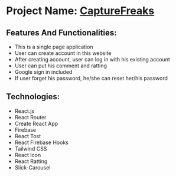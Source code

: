 # Project Name: [CaptureFreaks](https://assignment-10-8d187.web.app)

## Features And Functionalities:
- This is a single page application
- User can create account in this website
- After creating account, user can log in with his existing account
- User can put his comment and ratting
- Google sign in included
- If user forget his password, he/she can reset her/his password

## Technologies:
- React.js 
- React Router
- Create React App
- Firebase
- React Tost
- React Firebase Hooks
- Tailwind CSS
- React Icon
- React Ratting
- Slick-Carousel





